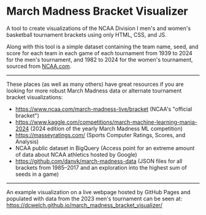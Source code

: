 # March Madness Bracket Visualizer

A tool to create visualizations of the NCAA Division I men's and women's basketball tournament brackets using only HTML, CSS, and JS.

Along with this tool is a simple dataset containing the team name, seed, and score for each team in each game of each tournament from 1939 to 2024 for the men's tournament, and 1982 to 2024 for the women's tournament, sourced from [NCAA.com](https://www.ncaa.com/).

<hr style="border: none; border-top: 1px solid #ccc;" />

These places (as well as many others) have great resources if you are looking for more robust March Madness data or alternate tournament bracket visualizations:

- https://www.ncaa.com/march-madness-live/bracket (NCAA's "official bracket")
- https://www.kaggle.com/competitions/march-machine-learning-mania-2024 (2024 edition of the yearly March Madness ML competition)
- https://masseyratings.com/ (Sports Computer Ratings, Scores, and Analysis)
- NCAA public dataset in BigQuery (Access point for an extreme amount of data about NCAA athletics hosted by Google)
- https://github.com/danvk/march-madness-data (JSON files for all brackets from 1985–2017 and an exploration into the highest sum of seeds in a game)

<hr style="border: none; border-top: 1px solid #ccc;" />

An example visualization on a live webpage hosted by GitHub Pages and populated with data from the 2023 men's tournament can be seen at:
     https://dcwelch.github.io/march_madness_bracket_visualizer/
